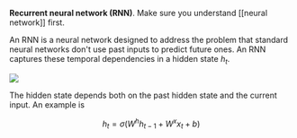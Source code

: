**Recurrent neural network (RNN)**. Make sure you understand [[neural network]] first.

An RNN is a neural network designed to address the problem that standard neural networks don't use past inputs to predict future ones. An RNN captures these temporal dependencies in a hidden state $h_t$.

![](https://colah.github.io/posts/2015-08-Understanding-LSTMs/img/RNN-unrolled.png)

The hidden state depends both on the past hidden state and the current input. An example is

$$
h_t = \sigma(W^h h_{t-1} + W^x x_t + b)
$$